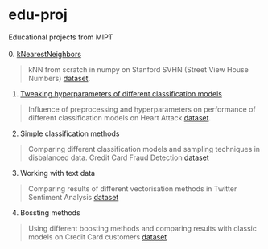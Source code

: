 # edu-proj
Educational projects from MIPT
<br><br/>
    0. [kNearestNeighbors](https://github.com/Mlosyakov/edu-proj/tree/main/0.%20KNN_first%20project)
>kNN from scratch in numpy on Stanford SVHN (Street View House Numbers) [dataset](https://ufldl.stanford.edu/housenumbers/).
1. [Tweaking hyperparameters of different classification models](https://github.com/Mlosyakov/edu-proj/tree/main/1.%20Parameter%20tweaking)
>Influence of preprocessing and hyperparameters on performance of different classification models on Heart Attack [dataset](https://www.kaggle.com/datasets/rashikrahmanpritom/heart-attack-analysis-prediction-dataset).
2. Simple classification methods
>Comparing different classification models and sampling techniques in disbalanced data. Credit Card Fraud Detection [dataset](https://www.kaggle.com/datasets/mlg-ulb/creditcardfraud)
3. Working with text data
>Comparing results of different vectorisation methods in Twitter Sentiment Analysis [dataset](https://www.kaggle.com/datasets/arkhoshghalb/twitter-sentiment-analysis-hatred-speech)
4. Bossting methods
>Using different boosting methods and comparing results with classic models on Credit Card customers [dataset](https://www.kaggle.com/datasets/sakshigoyal7/credit-card-customers)
